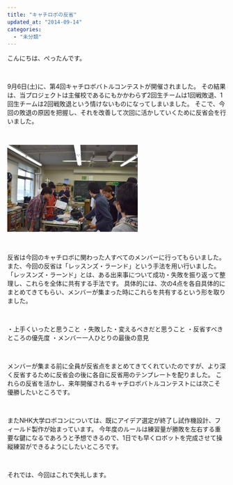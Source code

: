 ```yaml
---
title: "キャチロボの反省"
updated_at: "2014-09-14"
categories: 
  - "未分類"
---
```


こんにちは、ぺったんです。

 

9月6日(土)に、第4回キャチロボバトルコンテストが開催されました。 その結果は、当プロジェクトは主催校であるにもかかわらず2回生チームは1回戦敗退、1回生チームは2回戦敗退という情けないものになってしまいました。 そこで、今回の敗退の原因を把握し、それを改善して次回に活かしていくために反省会を行いました。

 

[![DSC_0444](images/DSC_0444-300x200.jpg)](http://www.fortefibre.net/blog/wp-content/uploads/2014/09/DSC_0444.jpg)

 

反省は今回のキャチロボに関わった人すべてのメンバーに行ってもらいました。また、今回の反省は「レッスンズ・ラーンド」という手法を用い行いました。 「レッスンズ・ラーンド」とは、ある出来事について成功・失敗を振り返って整理し、これらを全体に共有する手法です。 具体的には、次の4点を各自具体的にまとめてきてもらい、メンバーが集まった時にこれらを共有するという形を取りました。

 

・上手くいったと思うこと ・失敗した・変えるべきだと思うこと ・反省すべきところの優先度 ・メンバー一人ひとりの最後の意見

 

メンバーが集まる前に全員が反省点をまとめてきてくれていたのですが、より深く反省するために反省会の後に各自に反省用のテンプレートを配りました。 これらの反省を活かし、来年開催されるキャチロボバトルコンテストには次こそ優勝したいところです。

 

またNHK大学ロボコンについては、既にアイデア選定が終了し試作機設計、フィールド製作が始まっています。 今年度のルールは練習量が勝敗を左右する重要な鍵になるであろうと予想できるので、1日でも早くロボットを完成させて操縦練習ができるようにしたいところです。

 

それでは、今回はこれで失礼します。

